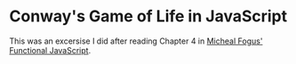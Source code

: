 # Conway's Game of Life in JavaScript

This was an excersise I did after reading Chapter 4 in 
[Micheal Fogus' Functional JavaScript](http://www.amazon.com/Functional-JavaScript-Introducing-Programming-Underscore-js/dp/1449360726/ref=sr_1_1?ie=UTF8&qid=1377533433&sr=8-1&keywords=functional+javascript).

